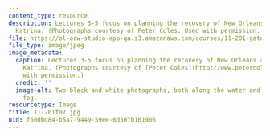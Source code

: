 ```yaml
---
content_type: resource
description: Lectures 3-5 focus on planning the recovery of New Orleans after Hurricane
  Katrina. (Photographs courtesy of Peter Coles. Used with permission. http://www.petercoles.net/)
file: https://ol-ocw-studio-app-qa.s3.amazonaws.com/courses/11-201-gateway-planning-action-fall-2007/f60dbd84b5a7944959ee6d507b161906_11-201f07.jpg
file_type: image/jpeg
image_metadata:
  caption: Lectures 3-5 focus on planning the recovery of New Orleans after Hurricane
    Katrina. (Photographs courtesy of [Peter Coles](http://www.petercoles.net/). Used
    with permission.)
  credit: ''
  image-alt: Two black and white photographs, both along the water and shrouded in
    fog.
resourcetype: Image
title: 11-201f07.jpg
uid: f60dbd84-b5a7-9449-59ee-6d507b161906
---
```

